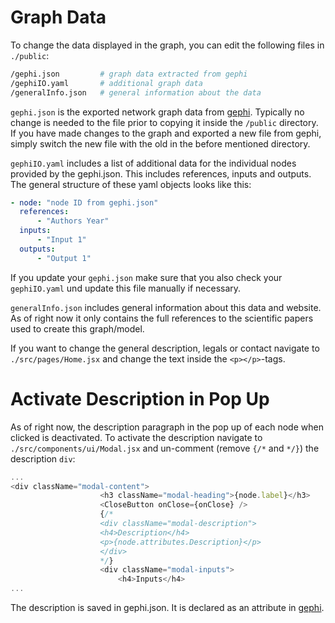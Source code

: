 # Graph Data

To change the data displayed in the graph, you can edit the following files in `./public`:

```bash
/gephi.json         # graph data extracted from gephi
/gephiIO.yaml       # additional graph data
/generalInfo.json   # general information about the data
```

`gephi.json` is the exported network graph data from [gephi](https://gephi.org/). Typically no change is needed to the file prior to copying it inside the `/public` directory.
If you have made changes to the graph and exported a new file from gephi, simply switch the new file with the old in the before mentioned directory.

`gephiIO.yaml` includes a list of additional data for the individual nodes provided by the gephi.json. This includes references, inputs and outputs.
The general structure of these yaml objects looks like this:

```yaml
- node: "node ID from gephi.json"
  references:
      - "Authors Year"
  inputs:
      - "Input 1"
  outputs:
      - "Output 1"
```

If you update your `gephi.json` make sure that you also check your `gephiIO.yaml` und update this file manually if necessary.

`generalInfo.json` includes general information about this data and website. As of right now it only contains the full references to the scientific papers used to create this graph/model.

If you want to change the general description, legals or contact navigate to `./src/pages/Home.jsx` and change the text inside the `<p></p>`-tags.

# Activate Description in Pop Up

As of right now, the description paragraph in the pop up of each node when clicked is deactivated. To activate the description navigate to `./src/components/ui/Modal.jsx` and un-comment (remove `{/*` and `*/}`) the description `div`:

```javascript
...
<div className="modal-content">
                    <h3 className="modal-heading">{node.label}</h3>
                    <CloseButton onClose={onClose} />
                    {/*
                    <div className="modal-description">
                    <h4>Description</h4>
                    <p>{node.attributes.Description}</p>
                    </div>
                    */}
                    <div className="modal-inputs">
                        <h4>Inputs</h4>
...
```

The description is saved in gephi.json. It is declared as an attribute in [gephi](https://gephi.org/).
